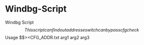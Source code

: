 # Windbg-Script

Windbg Script 
$$ This script can find out addresses witch can bypass cfg check
$$ Usage $$><CFG_ADDR.txt arg1 arg2 arg3
